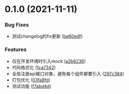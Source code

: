 # 0.1.0 (2021-11-11)


### Bug Fixes

* 测试changelog的fix更新 ([be60edf](https://github.com/Raj6666/vue2.6-standard-demo/commit/be60edfeee09a99ca85458224d15f92c83af4c5a))


### Features

* 仅在开发环境时引入mock ([a2b6236](https://github.com/Raj6666/vue2.6-standard-demo/commit/a2b62369cc05df4c869d8b438cc0d199ade45a7e))
* 代码格式化 ([1ca7342](https://github.com/Raj6666/vue2.6-standard-demo/commit/1ca7342264d3f1d8337e4029c27b2e97d4f8b748))
* 全局注册api接口对象，避免每个组件都要引入 ([297c384](https://github.com/Raj6666/vue2.6-standard-demo/commit/297c384e38b190edf8a99605f5b1fc1d25c5dea3))
* 打包优化 ([03fa8fd](https://github.com/Raj6666/vue2.6-standard-demo/commit/03fa8fd112dda0d662875109c6f34fc113b04ac3))
* 测试功能 ([f7abd4d](https://github.com/Raj6666/vue2.6-standard-demo/commit/f7abd4dbac4a4b6ca609cb6a73927115ea028ec7))



